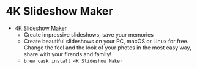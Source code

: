 # 4K Slideshow Maker
- [4K Slideshow Maker](https://www.4kdownload.com/products/product-slideshowmaker)
  -  Create impressive slideshows, save your memories
  - Create beautiful slideshows on your PC, macOS or Linux for free. Change the feel and the look of your photos in the most easy way, share with your firends and family!
  - `brew cask install 4K Slideshow Maker`
